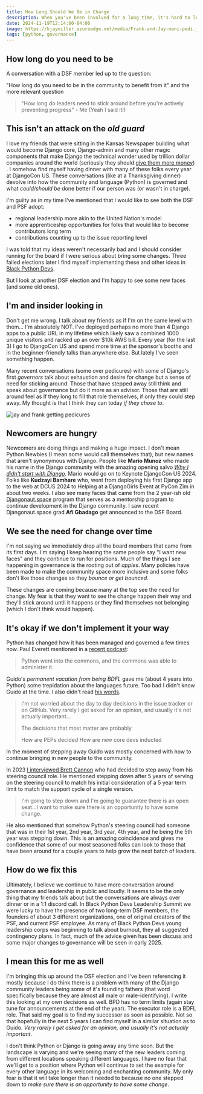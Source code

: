 ```yaml
---
title: How Long Should We Be in Charge
description: When you've been involved for a long time, it's hard to let go of it. This piece helps me inspect my feelings of long-term governance.
date: 2024-11-19T12:14:00-04:00
image: https://kjaymiller.azureedge.net/media/Frank-and-Jay-mani-pedi.jpeg
tags: [python, governance]
---
```


## How long do you need to be

A conversation with a DSF member led up to the question:

"How long do you need to be in the community to benefit from it" and the more relevant question

> "How long do leaders need to stick around before you're actively preventing progress" - Me (Yeah I said it!)

## This isn't an attack on the _old guard_

I love my friends that were sitting in the Kansas Newspaper building what would become Django core, Django-admin and many other magic components that make Django the technical wonder used by trillion dollar companies around the world (seriously they should [give them more money](https://www.djangoproject.com/fundraising/)) . I somehow find myself having dinner with many of these folks every year at DjangoCon US. These conversations (like at a Thanksgiving dinner) devolve into how the community and language (Python) is governed and what _could/should be_ done better if our person was (or wasn't in charge).

I'm guilty as in my time I've mentioned that I would like to see both the DSF and PSF adopt:

- regional leadership more akin to the United Nation's model
- more apprenticeship opportunities for folks that would like to become contributors long term
- contributions counting up to the issue reporting level

I was told that my ideas weren't necessarily bad and I should consider running for the board if I were serious about bring some changes. Three failed elections later I find myself implementing these and other ideas in [Black Python Devs](https://blackpythondevs.com).

But I look at another DSF election and I'm happy to see some new faces (and some old ones).

## I'm and insider looking in

Don't get me wrong. I talk about my friends as if I'm on the same level with them... I'm absolutely NOT. I've deployed perhaps no more than 4 Django apps to a public URL in my lifetime which likely saw a combined 1000 unique visitors and racked up an over $10k AWS bill. Every year (for the last 3) I go to DjangoCon US and spend more time at the sponsor's booths and in the beginner-friendly talks than anywhere else. But lately I've seen something happen.

Many recent conversations (some over pedicures) with some of Django's first _governors_ talk about exhaustion and desire for change but a sense of need for sticking around. Those that have stepped away still think and speak about governance but do it more as an advisor. Those that are still around feel as If they long to fill that role themselves, if only they could step away. My thought is that I think they can today _if they chose to_.

![jay and frank getting pedicures](https://kjaymiller.azureedge.net/media/Frank-and-Jay-mani-pedi.jpeg)

## Newcomers are hungry

Newcomers are doing things and making a huge impact. I don't mean Python Newbies (I mean some would call themselves that), but new names that aren't synonymous with Django. People like **Mario Munoz** who made his name in the Django community with the amazing opening salvo _[Why I didn't start with Django](https://www.youtube.com/watch?v=D2CsQXONTxw)_. Mario would go on to Keynote DjangoCon US 2024. Folks like **Kudzayi Bamhare** who, went from deploying his first Django app to the web at DCUS 2024 to Helping at a DjangoGirls Event at PyCon Zim in about two weeks. I also see many faces that came from the 2 year-ish old [Djangonaut.space](https://djangonaut.space) program that serves as a mentorship program to continue development in the Django community. I saw recent Djangonaut.space grad **Afi Gbadago** get announced to the DSF Board.

## We see the need for change over time

I'm not saying we immediately drop all the board members that came from its first days. I'm saying I keep hearing the same people say "I want new faces" and they continue to run for positions. Much of the things I see happening in governance is the rooting out of _apples_. Many policies have been made to make the community space more inclusive and some folks don't like those changes so they _bounce or get bounced_.

These changes are coming because many at the top see the need for change. My fear is that they want to see the change happen their way and they'll stick around until it happens or they find themselves not belonging (which I don't think would happen).

## It's okay if we don't implement it your way

Python has changed how it has been managed and governed a few times now. Paul Everett mentioned in a [recent podcast](https://www.youtube.com/watch?v=bQylj1i3Rog):

> Python went into the commons, and the commons was able to administer it.

Guido's _permanent vacation from being BDFL_ gave me (about 4 years into Python) some trepidation about the languages future. Too bad I didn't know Guido at the time. I also didn't read [his words](https://mail.python.org/pipermail/python-committers/2018-July/005664.html).

> I'm not worried about the day to day decisions in the issue tracker or on GitHub. Very rarely I get asked for an opinion, and usually it's not actually important...
>
> The decisions that most matter are probably
>
> How are PEPs decided
> How are new core devs inducted

In the moment of stepping away Guido was mostly concerned with how to continue bringing in new people to the community.

In 2023 [I interviewed Brett Cannon](https://www.youtube.com/watch?v=2jlaS8j5zqI) who had decided to step away from his steering council role. He mentioned stepping down after 5 years of serving on the steering council to match his initial consideration of a 5 year term limit to match the support cycle of a single version.

> I'm going to step down and I'm going to guarantee there is an open seat...I want to make sure there is an opportunity to have some change.

He also mentioned that somehow Python's steering council had someone that was in their 1st year, 2nd year, 3rd year, 4th year, and he being the 5th year was stepping down. This is an amazing coincidence and gives me confidence that some of our most seasoned folks can look to those that have been around for a couple years to help grow the next batch of leaders.

## How do we fix this

Ultimately, I believe we continue to have more conversation around governance and leadership in public and loudly. It seems to be the only thing that my friends talk about but the conversations are always over dinner or in a 1:1 discord call. In Black Python Devs Leadership Summit we were lucky to have the presence of two long-term DSF members, the founders of about 3 different organizations, one of original creators of the PSF, and current PSF employee. As many of Black Python Devs young leadership corps was beginning to talk about burnout, they all suggested contingency plans. In fact, much of the advice given has been discuss and some major changes to governance will be seen in early 2025.

## I mean this for me as well

I'm bringing this up around the DSF election and I've been referencing it mostly because I do think there is a problem with many of the Django community leaders being some of it's founding fathers (that word specifically because they are almost all male or male-identifying). I write this looking at my own decisions as well. BPD has no term limits (again stay tune for announcements at the end of the year). The executor role is a BDFL role. That said my goal is to find my successor as soon as possible. Not so that hopefully in the next 5 years I can find myself in a similar situation as to Guido. _Very rarely I get asked for an opinion, and usually it's not actually important_.

I don't think Python or Django is going away any time soon. But the landscape is varying and we're seeing many of the new leaders coming from different locations speaking different languages. I have no fear that we'll get to a position where Python will continue to set the example for every other language in its welcoming and enchanting community. My only fear is that it will take longer than it needed to because no one stepped down to _make sure there is an opportunity to have some change_.
